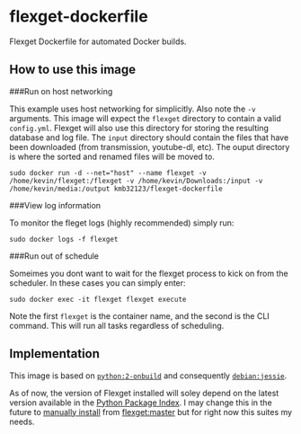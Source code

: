 flexget-dockerfile
==================

Flexget Dockerfile for automated Docker builds. 

How to use this image
---------------------

###Run on host networking

This example uses host networking for simplicitly. Also note the `-v` arguments. This image will expect the `flexget` directory to contain a valid `config.yml`. Flexget will also use this directory for storing the resulting database and log file. The `input` directory should contain the files that have been downloaded (from transmission, youtube-dl, etc). The ouput directory is where the sorted and renamed files will be moved to.

```
sudo docker run -d --net="host" --name flexget -v /home/kevin/flexget:/flexget -v /home/kevin/Downloads:/input -v /home/kevin/media:/output kmb32123/flexget-dockerfile
```

###View log information

To monitor the fleget logs (highly recommended) simply run:

```
sudo docker logs -f flexget
```

###Run out of schedule

Someimes you dont want to wait for the flexget process to kick on from the scheduler. In these cases you can simply enter:

```
sudo docker exec -it flexget flexget execute
```

Note the first `flexget` is the container name, and the second is the CLI command. This will run all tasks regardless of scheduling.

Implementation
--------------

This image is based on [`python:2-onbuild`](https://registry.hub.docker.com/_/python/) and consequently [`debian:jessie`](https://registry.hub.docker.com/u/library/debian/).

As of now, the version of Flexget installed will soley depend on the latest version available in the [Python Package Index](https://pypi.python.org/pypi/FlexGet). I may change this in the future to [manually install](https://github.com/Flexget/Flexget#how-to-use-git-checkout) from [flexget:master](https://github.com/Flexget/Flexget) but for right now this suites my needs.
